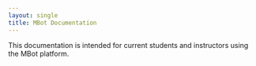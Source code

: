 ```yaml
---
layout: single
title: MBot Documentation
---
```


This documentation is intended for current students and instructors using the MBot platform.
